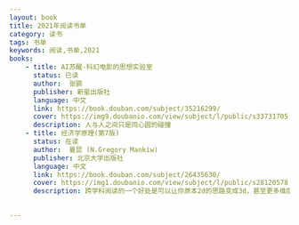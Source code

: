 ```yaml
---
layout: book
title: 2021年阅读书单
category: 读书
tags: 书单
keywords: 阅读,书单,2021
books: 
    - title: AI苏醒-科幻电影的思想实验室
      status: 已读
      author:  张鹂
      publisher: 新星出版社
      language: 中文
      link: https://book.douban.com/subject/35216299/
      cover: https://img9.doubanio.com/view/subject/l/public/s33731705.jpg
      description: 人与人之间只是同心圆的碰撞
    - title: 经济学原理(第7版)
      status: 在读
      author:  曼昆 (N.Gregory Mankiw)
      publisher: 北京大学出版社
      language: 中文
      link: https://book.douban.com/subject/26435630/
      cover: https://img1.doubanio.com/view/subject/l/public/s28120578.jpg
      description: 跨学科阅读的一个好处是可以让你原本2d的思路变成3d，甚至更多维度，从而让原本已经堵成狗屎的脑子变得畅通，视野和思维更开阔，世界变得更有趣。
  

---
```





     
  